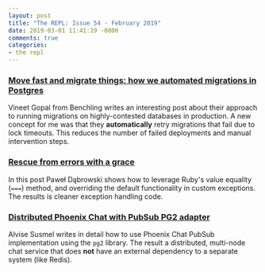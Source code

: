 ```yaml
---
layout: post
title: "The REPL: Issue 54 - February 2019"
date: 2019-03-01 11:41:19 -0800
comments: true
categories:
- the repl
---
```


### [Move fast and migrate things: how we automated migrations in Postgres][1]

Vineet Gopal from Benchling writes an interesting post about their approach to running migrations on highly-contested databases in production. A new concept for me was that they **automatically** retry migrations that fail due to lock timeouts. This reduces the number of failed deployments and manual intervention steps.

### [Rescue from errors with a grace][2]

In this post Paweł Dąbrowski shows how to leverage Ruby's value equality (`===`) method, and overriding the default functionality in custom exceptions. The results is cleaner exception handling code.

### [Distributed Phoenix Chat with PubSub PG2 adapter][3]

Alvise Susmel writes in detail how to use Phoenix Chat PubSub implementation using the `pg2` library. The result a distributed, multi-node chat service that does **not** have an external dependency to a separate system (like Redis).

[1]: https://benchling.engineering/move-fast-and-migrate-things-how-we-automated-migrations-in-postgres-d60aba0fc3d4
[2]: http://pdabrowski.com/blog/ruby/rescue-from-errors-with-a-grace/
[3]: https://www.poeticoding.com/distributed-phoenix-chat-with-pubsub-pg2-adapter/
